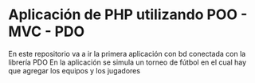 # Aplicación de PHP utilizando POO - MVC - PDO 
En este repositorio va a ir la primera aplicación con bd conectada con la librería PDO
En la aplicación se simula un torneo de fútbol en el cual hay que agregar los equipos y los jugadores
